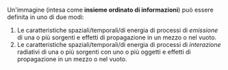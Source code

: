 Un'immagine (intesa come **insieme ordinato di informazioni**) può essere definita in uno di due modi:
1. Le caratteristiche spaziali/temporali/di energia di processi di *emissione* di una o più sorgenti e effetti di propagazione in un mezzo o nel vuoto.
2. Le caratteristiche spaziali/temporali/di energia di processi di *interazione* radiativi di una o più sorgenti con uno o più oggetti e effetti di propagazione in un mezzo o nel vuoto.
